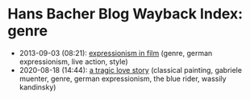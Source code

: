 # Hans Bacher Blog Wayback Index: genre

* 2013-09-03 (08:21): [expressionism in film](https://web.archive.org/web/https://one1more2time3.wordpress.com/2013/09/03/expressionism-in-film/) (genre, german expressionism, live action, style)
* 2020-08-18 (14:44): [a tragic love story](https://web.archive.org/web/https://one1more2time3.wordpress.com/2020/08/18/a-tragic-love-story/) (classical painting, gabriele muenter, genre, german expressionism, the blue rider, wassily kandinsky)